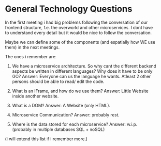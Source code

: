 # General Technology Questions

In the first meeting i had big problems following the conversation of our frontend structure, f.e. the overworld and other microservices.
I dont have to understand every detail but it would be nice to follow the conversation.

Maybe we can define some of the components (and espatially how WE use them) in the next meetings.

The ones i remember are:

1. We have a microservice architecture. So why cant the different backend aspects be written in different languages? Why does it have to be only GO?
  Answer: Everyone can us the language he wants. Atleast 2 other persons should be able to read/ edit the code.
  
2. What is an IFrame, and how do we use them?
  Answer: Little Website inside another website.
  
3. What is a DOM?
  Answer: A Website (only HTML).
  
4. Microservice Communication?
  Answer: probably rest. 
  
5. Where is the data stored for each microservice?
  Answer: w.i.p. (probably in multiple databases SQL + noSQL)

(i will extend this list if i remember more.)

